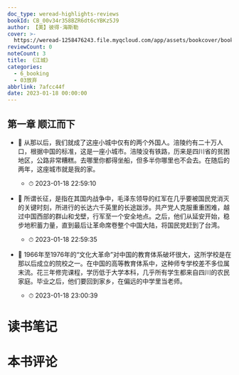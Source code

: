 ```yaml
---
doc_type: weread-highlights-reviews
bookId: CB_00v34r358BZR6dt6cYBKz5J9
author: 【美】彼得·海斯勒
cover: >-
  https://weread-1258476243.file.myqcloud.com/app/assets/bookcover/book_cover_default_imported_02.png
reviewCount: 0
noteCount: 3
title: 《江城》
categories:
  - 6_booking
  - 03放弃
abbrlink: 7afcc44f
date: 2023-01-18 00:00:00
---
```



## 第一章 顺江而下


- 📌 从那以后，我们就成了这座小城中仅有的两个外国人。涪陵约有二十万人口，根据中国的标准，这是一座小城市。涪陵没有铁路，历来是四川省的贫困地区，公路非常糟糕。去哪里你都得坐船，但多半你哪里也不会去。在随后的两年，这座城市就是我的家。 
    - ⏱ 2023-01-18 22:59:10 

- 📌 所谓长征，是指在其国内战争中，毛泽东领导的红军在几乎要被国民党消灭的关键时刻，所进行的长达六千英里的长途跋涉。共产党人克服重重困难，越过中国西部的群山和戈壁，行军至一个安全地点。之后，他们从延安开始，稳步地积蓄力量，直到最后让革命席卷整个中国大陆，将国民党赶到了台湾。 
    - ⏱ 2023-01-18 22:59:35 

- 📌 1966年至1976年的“文化大革命”对中国的教育体系破坏很大，这所学校是在那以后成立的院校之一。在中国的高等教育体系中，这种师专学校差不多位属末流。花三年修完课程，学历低于大学本科，几乎所有学生都来自四川的农民家庭。毕业之后，他们要回到家乡，在偏远的中学里当老师。 
    - ⏱ 2023-01-18 23:00:39 

# 读书笔记


# 本书评论
